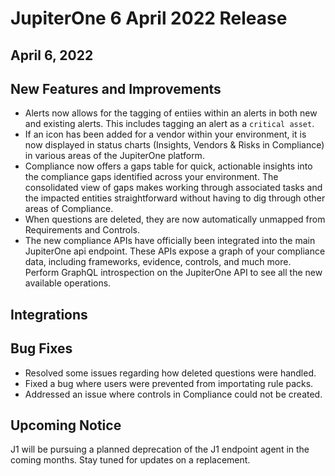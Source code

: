 # JupiterOne 6 April 2022 Release

## April 6, 2022

## New Features and Improvements

- Alerts now allows for the tagging of entiies within an alerts in both new and existing alerts. This includes tagging an alert as a `critical asset`.
- If an icon has been added for a vendor within your environment, it is now displayed in status charts (Insights, Vendors & Risks in Compliance) in various areas of the JupiterOne platform. 
- Compliance now offers a gaps table for quick, actionable insights into the compliance gaps identified across your environment. The consolidated view of gaps makes working through associated tasks and the impacted entities straightforward without having to dig through other areas of Compliance. 
- When questions are deleted, they are now automatically unmapped from Requirements and Controls. 
- The new compliance APIs have officially been integrated into the main JupiterOne api endpoint.  These APIs expose a graph of your compliance data, including frameworks, evidence, controls, and much more.  Perform GraphQL introspection on the JupiterOne API to see all the new available operations.

## Integrations




## Bug Fixes

- Resolved some issues regarding how deleted questions were handled.
- Fixed a bug where users were prevented from importating rule packs.
- Addressed an issue where controls in Compliance could not be created.


## Upcoming Notice

J1 will be pursuing a planned deprecation of the J1 endpoint agent in the coming months. Stay tuned for updates on a replacement.
